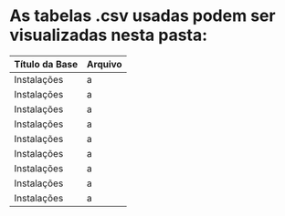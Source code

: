 # As tabelas .csv usadas podem ser visualizadas nesta pasta:
Título da Base | Arquivo
----- | -----
Instalações | a
Instalações | a
Instalações | a
Instalações | a
Instalações | a
Instalações | a
Instalações | a
Instalações | a
Instalações | a
